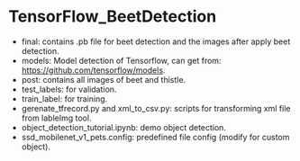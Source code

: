 # TensorFlow_BeetDetection
- final: contains .pb file for beet detection and the images after apply beet detection. <br />
- models: Model detection of Tensorflow, can get from: https://github.com/tensorflow/models.  <br />
- post: contains all images of beet and thistle.  <br />
- test_labels: for validation.  <br />
- train_label: for training.  <br />
- gerenate_tfrecord.py and xml_to_csv.py: scripts for transforming xml file from lableImg tool. <br />
- object_detection_tutorial.ipynb: demo object detection.  <br />
- ssd_mobilenet_v1_pets.config: predefined file config (modify for custom object).
